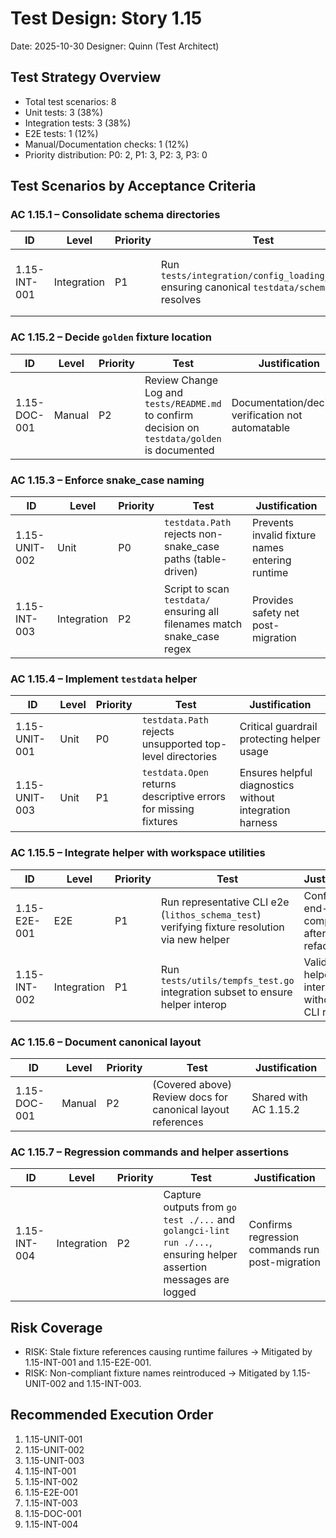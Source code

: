 # Test Design: Story 1.15

Date: 2025-10-30
Designer: Quinn (Test Architect)

## Test Strategy Overview

- Total test scenarios: 8
- Unit tests: 3 (38%)
- Integration tests: 3 (38%)
- E2E tests: 1 (12%)
- Manual/Documentation checks: 1 (12%)
- Priority distribution: P0: 2, P1: 3, P2: 3, P3: 0

## Test Scenarios by Acceptance Criteria

### AC 1.15.1 – Consolidate schema directories

| ID             | Level       | Priority | Test                                                            | Justification |
|----------------|-------------|----------|-----------------------------------------------------------------|---------------|
| 1.15-INT-001   | Integration | P1       | Run `tests/integration/config_loading_test.go` ensuring canonical `testdata/schemas` path resolves | Validates runtime code after directory merge |

### AC 1.15.2 – Decide `golden` fixture location

| ID             | Level       | Priority | Test                                                            | Justification |
|----------------|-------------|----------|-----------------------------------------------------------------|---------------|
| 1.15-DOC-001   | Manual      | P2       | Review Change Log and `tests/README.md` to confirm decision on `testdata/golden` is documented | Documentation/decision verification not automatable |

### AC 1.15.3 – Enforce snake_case naming

| ID             | Level       | Priority | Test                                                            | Justification |
|----------------|-------------|----------|-----------------------------------------------------------------|---------------|
| 1.15-UNIT-002  | Unit        | P0       | `testdata.Path` rejects non-snake_case paths (table-driven)      | Prevents invalid fixture names entering runtime |
| 1.15-INT-003   | Integration | P2       | Script to scan `testdata/` ensuring all filenames match snake_case regex | Provides safety net post-migration |

### AC 1.15.4 – Implement `testdata` helper

| ID             | Level       | Priority | Test                                                            | Justification |
|----------------|-------------|----------|-----------------------------------------------------------------|---------------|
| 1.15-UNIT-001  | Unit        | P0       | `testdata.Path` rejects unsupported top-level directories        | Critical guardrail protecting helper usage |
| 1.15-UNIT-003  | Unit        | P1       | `testdata.Open` returns descriptive errors for missing fixtures | Ensures helpful diagnostics without integration harness |

### AC 1.15.5 – Integrate helper with workspace utilities

| ID             | Level       | Priority | Test                                                            | Justification |
|----------------|-------------|----------|-----------------------------------------------------------------|---------------|
| 1.15-E2E-001   | E2E         | P1       | Run representative CLI e2e (`lithos_schema_test`) verifying fixture resolution via new helper | Confirms end-to-end compatibility after refactor |
| 1.15-INT-002   | Integration | P1       | Run `tests/utils/tempfs_test.go` integration subset to ensure helper interop | Validates helper interaction without full CLI run |

### AC 1.15.6 – Document canonical layout

| ID             | Level       | Priority | Test                                                            | Justification |
|----------------|-------------|----------|-----------------------------------------------------------------|---------------|
| 1.15-DOC-001   | Manual      | P2       | (Covered above) Review docs for canonical layout references     | Shared with AC 1.15.2 |

### AC 1.15.7 – Regression commands and helper assertions

| ID             | Level       | Priority | Test                                                            | Justification |
|----------------|-------------|----------|-----------------------------------------------------------------|---------------|
| 1.15-INT-004   | Integration | P2       | Capture outputs from `go test ./...` and `golangci-lint run ./...`, ensuring helper assertion messages are logged | Confirms regression commands run post-migration |

## Risk Coverage

- RISK: Stale fixture references causing runtime failures → Mitigated by 1.15-INT-001 and 1.15-E2E-001.
- RISK: Non-compliant fixture names reintroduced → Mitigated by 1.15-UNIT-002 and 1.15-INT-003.

## Recommended Execution Order

1. 1.15-UNIT-001
2. 1.15-UNIT-002
3. 1.15-UNIT-003
4. 1.15-INT-001
5. 1.15-INT-002
6. 1.15-E2E-001
7. 1.15-INT-003
8. 1.15-DOC-001
9. 1.15-INT-004
